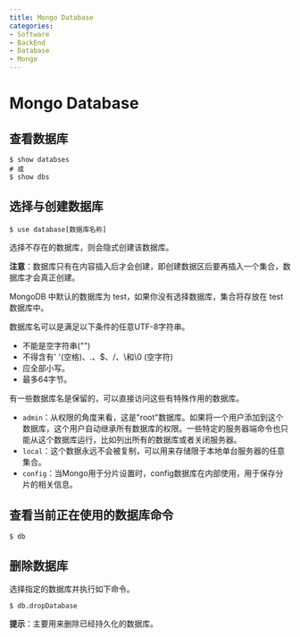 ```yaml
---
title: Mongo Database
categories:
- Software
- BackEnd
- Database
- Mongo
---
```

# Mongo Database

## 查看数据库

```shell
$ show databses
# 或
$ show dbs
```

## 选择与创建数据库

```shell
$ use database[数据库名称] 
```

选择不存在的数据库，则会隐式创建该数据库。

**注意**：数据库只有在内容插入后才会创建，即创建数据区后要再插入一个集合，数据库才会真正创建。

MongoDB 中默认的数据库为 test，如果你没有选择数据库，集合将存放在 test 数据库中。

 数据库名可以是满足以下条件的任意UTF-8字符串。

- 不能是空字符串("")
- 不得含有' '(空格)、.、$、/、\和\0 (空字符)
- 应全部小写。
- 最多64字节。

有一些数据库名是保留的，可以直接访问这些有特殊作用的数据库。

- `admin`：从权限的角度来看，这是"root"数据库。如果将一个用户添加到这个数据库，这个用户自动继承所有数据库的权限。一些特定的服务器端命令也只能从这个数据库运行，比如列出所有的数据库或者关闭服务器。
- `local`：这个数据永远不会被复制，可以用来存储限于本地单台服务器的任意集合。
- `config`：当Mongo用于分片设置时，config数据库在内部使用，用于保存分片的相关信息。

## 查看当前正在使用的数据库命令

```shell
$ db
```

## 删除数据库

选择指定的数据库并执行如下命令。

```shell
$ db.dropDatabase
```

**提示**：主要用来删除已经持久化的数据库。